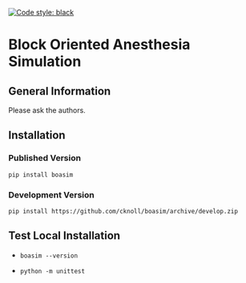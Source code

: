 [![Code style: black](https://img.shields.io/badge/code%20style-black-000000.svg)](https://github.com/psf/black)

# Block Oriented Anesthesia Simulation

## General Information

Please ask the authors.

## Installation

### Published Version

`pip install boasim`

### Development Version

`pip install https://github.com/cknoll/boasim/archive/develop.zip`


## Test Local Installation

- `boasim --version`

- `python -m unittest`